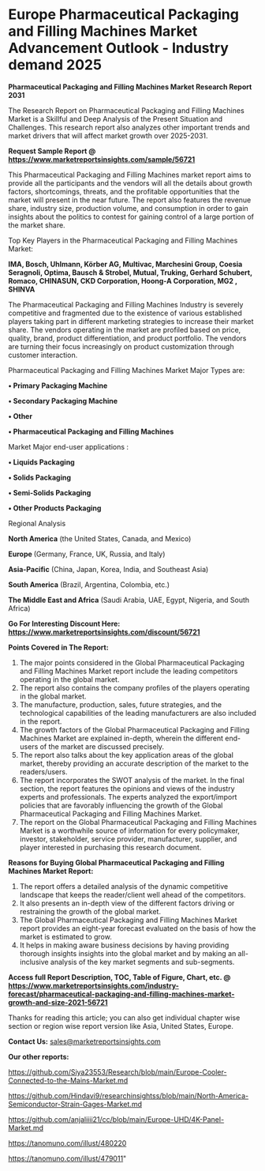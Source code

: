 # Europe Pharmaceutical Packaging and Filling Machines Market Advancement Outlook - Industry demand 2025

<strong>Pharmaceutical Packaging and Filling Machines Market Research Report 2031</strong>

The Research Report on Pharmaceutical Packaging and Filling Machines Market is a Skillful and Deep Analysis of the Present Situation and Challenges. This research report also analyzes other important trends and market drivers that will affect market growth over 2025-2031.

<strong>Request Sample Report @ <a href=https://www.marketreportsinsights.com/sample/56721>https://www.marketreportsinsights.com/sample/56721</a></strong>

This Pharmaceutical Packaging and Filling Machines market report aims to provide all the participants and the vendors will all the details about growth factors, shortcomings, threats, and the profitable opportunities that the market will present in the near future. The report also features the revenue share, industry size, production volume, and consumption in order to gain insights about the politics to contest for gaining control of a large portion of the market share.

Top Key Players in the Pharmaceutical Packaging and Filling Machines Market:

<strong>IMA, Bosch, Uhlmann, Körber AG, Multivac, Marchesini Group, Coesia Seragnoli, Optima, Bausch & Strobel, Mutual, Truking, Gerhard Schubert, Romaco, CHINASUN, CKD Corporation, Hoong-A Corporation, MG2 , SHINVA</strong>

The Pharmaceutical Packaging and Filling Machines Industry is severely competitive and fragmented due to the existence of various established players taking part in different marketing strategies to increase their market share. The vendors operating in the market are profiled based on price, quality, brand, product differentiation, and product portfolio. The vendors are turning their focus increasingly on product customization through customer interaction.

Pharmaceutical Packaging and Filling Machines Market Major Types are:

<strong>• Primary Packaging Machine

• Secondary Packaging Machine

• Other

• Pharmaceutical Packaging and Filling Machines</strong>

Market Major end-user applications :

<strong>• Liquids Packaging

• Solids Packaging

• Semi-Solids Packaging

• Other Products Packaging</strong>

Regional Analysis

</u><strong><b>North America</b></strong> (the United States, Canada, and Mexico)

<strong><b>Europe </b></strong>(Germany, France, UK, Russia, and Italy)

<strong><b>Asia-Pacific</b></strong> (China, Japan, Korea, India, and Southeast Asia)

<strong><b>South America</b></strong> (Brazil, Argentina, Colombia, etc.)

<strong><b>The Middle East and Africa</b></strong> (Saudi Arabia, UAE, Egypt, Nigeria, and South Africa)

<strong>Go For Interesting Discount Here: <a href=https://www.marketreportsinsights.com/discount/56721>https://www.marketreportsinsights.com/discount/56721</a></strong>

<strong>Points Covered in The Report:</strong>
<ol>
  <li>The major points considered in the Global Pharmaceutical Packaging and Filling Machines Market report include the leading competitors operating in the global market.</li>
  <li>The report also contains the company profiles of the players operating in the global market.</li>
  <li>The manufacture, production, sales, future strategies, and the technological capabilities of the leading manufacturers are also included in the report.</li>
  <li>The growth factors of the Global Pharmaceutical Packaging and Filling Machines Market are explained in-depth, wherein the different end-users of the market are discussed precisely.</li>
  <li>The report also talks about the key application areas of the global market, thereby providing an accurate description of the market to the readers/users.</li>
  <li>The report incorporates the SWOT analysis of the market. In the final section, the report features the opinions and views of the industry experts and professionals. The experts analyzed the export/import policies that are favorably influencing the growth of the Global Pharmaceutical Packaging and Filling Machines Market.</li>
  <li>The report on the Global Pharmaceutical Packaging and Filling Machines Market is a worthwhile source of information for every policymaker, investor, stakeholder, service provider, manufacturer, supplier, and player interested in purchasing this research document.</li>
</ol>
<strong>Reasons for Buying Global Pharmaceutical Packaging and Filling Machines Market Report:</strong>

<ol>
  <li>The report offers a detailed analysis of the dynamic competitive landscape that keeps the reader/client well ahead of the competitors.</li>
  <li>It also presents an in-depth view of the different factors driving or restraining the growth of the global market.</li>
  <li>The Global Pharmaceutical Packaging and Filling Machines Market report provides an eight-year forecast evaluated on the basis of how the market is estimated to grow.</li>
  <li>It helps in making aware business decisions by having providing thorough insights insights into the global market and by making an all-inclusive analysis of the key market segments and sub-segments.</li>
</ol>
<strong>Access full Report Description, TOC, Table of Figure, Chart, etc. @ <a href=https://www.marketreportsinsights.com/industry-forecast/pharmaceutical-packaging-and-filling-machines-market-growth-and-size-2021-56721>https://www.marketreportsinsights.com/industry-forecast/pharmaceutical-packaging-and-filling-machines-market-growth-and-size-2021-56721</a></strong>


Thanks for reading this article; you can also get individual chapter wise section or region wise report version like Asia, United States, Europe.

<strong>Contact Us:</strong>
sales@marketreportsinsights.com

<strong>Our other reports:</strong>

<a href=https://github.com/Siya23553/Research/blob/main/Europe-Cooler-Connected-to-the-Mains-Market.md>https://github.com/Siya23553/Research/blob/main/Europe-Cooler-Connected-to-the-Mains-Market.md</a>

<a href=https://github.com/Hindavi9/researchinsightss/blob/main/North-America-Semiconductor-Strain-Gages-Market.md>https://github.com/Hindavi9/researchinsightss/blob/main/North-America-Semiconductor-Strain-Gages-Market.md</a>

<a href=https://github.com/anjaliiii21/cc/blob/main/Europe-UHD/4K-Panel-Market.md>https://github.com/anjaliiii21/cc/blob/main/Europe-UHD/4K-Panel-Market.md</a>

<a href=https://tanomuno.com/illust/480220>https://tanomuno.com/illust/480220</a>

<a href=https://tanomuno.com/illust/479011>https://tanomuno.com/illust/479011</a>"
